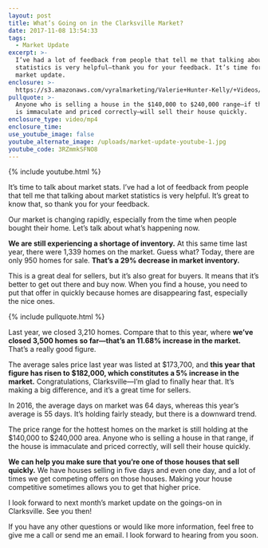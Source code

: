 ```yaml
---
layout: post
title: What’s Going on in the Clarksville Market?
date: 2017-11-08 13:54:33
tags:
  - Market Update
excerpt: >-
  I’ve had a lot of feedback from people that tell me that talking about market
  statistics is very helpful—thank you for your feedback. It’s time for another
  market update.
enclosure: >-
  https://s3.amazonaws.com/vyralmarketing/Valerie+Hunter-Kelly/+Videos/2017/November/Clarksville%252C+Tennessee+Real+Estate+Agent-+Whats+Going+on+in+the+Clarksville+Market%253F.mp4
pullquote: >-
  Anyone who is selling a house in the $140,000 to $240,000 range—if the house
  is immaculate and priced correctly—will sell their house quickly.
enclosure_type: video/mp4
enclosure_time:
use_youtube_image: false
youtube_alternate_image: /uploads/market-update-youtube-1.jpg
youtube_code: 3RZmmkSFNO8
---
```



{% include youtube.html %}

It’s time to talk about market stats. I’ve had a lot of feedback from people that tell me that talking about market statistics is very helpful. It’s great to know that, so thank you for your feedback.

Our market is changing rapidly, especially from the time when people bought their home. Let’s talk about what’s happening now.

**We are still experiencing a shortage of inventory.** At this same time last year, there were 1,339 homes on the market. Guess what? Today, there are only 950 homes for sale. **That’s a 29% decrease in market inventory.**

This is a great deal for sellers, but it’s also great for buyers. It means that it’s better to get out there and buy now. When you find a house, you need to put that offer in quickly because homes are disappearing fast, especially the nice ones.

{% include pullquote.html %}

Last year, we closed 3,210 homes. Compare that to this year, where **we’ve closed 3,500 homes so far—that’s an 11.68% increase in the market.** That’s a really good figure.

The average sales price last year was listed at $173,700, and **this year that figure has risen to $182,000, which constitutes a 5% increase in the market.** Congratulations, Clarksville—I’m glad to finally hear that. It’s making a big difference, and it’s a great time for sellers.

In 2016, the average days on market was 64 days, whereas this year’s average is 55 days. It’s holding fairly steady, but there is a downward trend.

The price range for the hottest homes on the market is still holding at the $140,000 to $240,000 area. Anyone who is selling a house in that range, if the house is immaculate and priced correctly, will sell their house quickly.

**We can help you make sure that you’re one of those houses that sell quickly.** We have houses selling in five days and even one day, and a lot of times we get competing offers on those houses. Making your house competitive sometimes allows you to get that higher price.

I look forward to next month’s market update on the goings-on in Clarksville. See you then!

If you have any other questions or would like more information, feel free to give me a call or send me an email. I look forward to hearing from you soon.